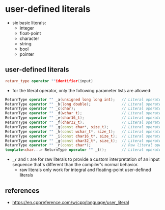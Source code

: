 # user-defined literals
* six basic literals:
    * integer
    * float-point
    * character
    * string
    * bool
    * pointer

## user-defined literals
```cpp
return_type operator ""identifier(input)
```
* for the literal operator, only the following parameter lists are allowed:
```cpp
ReturnType operator "" _a(unsigned long long int);   // Literal operator for user-defined INTEGRAL literal
ReturnType operator "" _b(long double);              // Literal operator for user-defined FLOATING literal
ReturnType operator "" _c(char);                     // Literal operator for user-defined CHARACTER literal
ReturnType operator "" _d(wchar_t);                  // Literal operator for user-defined CHARACTER literal
ReturnType operator "" _e(char16_t);                 // Literal operator for user-defined CHARACTER literal
ReturnType operator "" _f(char32_t);                 // Literal operator for user-defined CHARACTER literal
ReturnType operator "" _g(const char*, size_t);      // Literal operator for user-defined STRING literal
ReturnType operator "" _h(const wchar_t*, size_t);   // Literal operator for user-defined STRING literal
ReturnType operator "" _i(const char16_t*, size_t);  // Literal operator for user-defined STRING literal
ReturnType operator "" _g(const char32_t*, size_t);  // Literal operator for user-defined STRING literal
ReturnType operator "" _r(const char*);              // Raw literal operator
template<char...> ReturnType operator "" _t();       // Literal operator template
```
* `_r` and `t` are for raw literals to provide a custom interpretation of an input sequence that's different than the compiler's normal behavior.
    * raw literals only work for integral and floating-point user-defined literals


## references
* https://en.cppreference.com/w/cpp/language/user_literal
